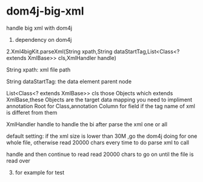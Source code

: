 # dom4j-big-xml
handle big xml with dom4j

1. dependency on  dom4j

2.Xml4bigKit.parseXml(String xpath,String dataStartTag,List<Class<? extends XmlBase>> cls,XmlHandler handle)

  String xpath: xml file path
  
  String dataStartTag: the data element parent node
  
  List<Class<? extends XmlBase>> cls  those Objects which extends XmlBase,these Objects are the target data mapping you need to impliment
  annotation Root for Class,annotation Column for field if the tag name of xml is differet from them
  
  XmlHandler handle  to handle the bi after parse the xml one or all 
  
  default  setting: if the xml size is lower than 30M ,go the dom4j doing for one whole file, otherwise read 20000 chars every time to do parse xml to call
  
  handle and then continue to read read 20000 chars  to go on until the file is read over
  
3. for example for test

